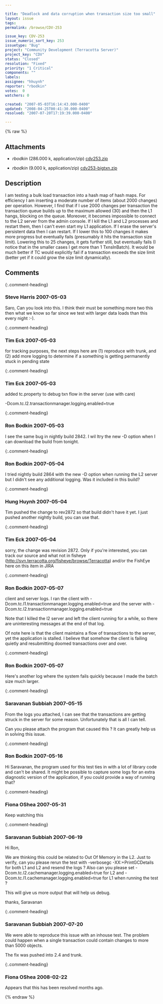 ```yaml
---

title: "Deadlock and data corruption when transaction size too small"
layout: issue
tags: 
permalink: /browse/CDV-253

issue_key: CDV-253
issue_numeric_sort_key: 253
issuetype: "Bug"
project: "Community Development (Terracotta Server)"
project_key: "CDV"
status: "Closed"
resolution: "Fixed"
priority: "1 Critical"
components: ""
labels: 
assignee: "hhuynh"
reporter: "rbodkin"
votes:  0
watchers: 0

created: "2007-05-03T16:14:43.000-0400"
updated: "2008-04-25T00:41:30.000-0400"
resolved: "2007-07-20T17:19:39.000-0400"

---
```




{% raw %}


## Attachments

* <em>rbodkin</em> (286.000 k, application/zip) [cdv253.zip](/attachments/CDV/CDV-253/cdv253.zip)

* <em>rbodkin</em> (9.000 k, application/zip) [cdv253-bigtxn.zip](/attachments/CDV/CDV-253/cdv253-bigtxn.zip)




## Description

<div markdown="1" class="description">

I am testing a bulk load transaction into a hash map of hash maps. For efficiency I am inserting a moderate number of items (about 2000 changes) per operation. However, I find that if I use 2000 changes per transaction the transaction queue builds up to the maximum allowed (30) and then the L1 hangs, blocking on the queue. Moreover, it becomes impossible to connect to the L2 server from the admin console. If I kill the L1 and L2 processes and restart them, then I can't even start my L1 application. If I erase the server's persistent data then I can restart. If I lower this to 100 changes it makes more progress but eventually fails (presumably it hits the transaction size limit). Lowering this to 25 changes, it gets further still, but eventually fails (I notice that in the smaller cases I get more than 1 TxnsInBatch). It would be much better if TC would explicitly fail if a transaction exceeds the size limit (better yet if it could grow the size limit dynamically).



</div>

## Comments


{:.comment-heading}
### **Steve Harris** <span class="date">2007-05-03</span>

<div markdown="1" class="comment">

Saro, Can you look into this. I think their must be something more two this then what we know so far since we test with larger data loads than this every night :-).

</div>


{:.comment-heading}
### **Tim Eck** <span class="date">2007-05-03</span>

<div markdown="1" class="comment">

for tracking purposes, the next steps here are (1) reproduce with trunk, and (2) add more logging to determine if a something is getting permanently stuck in pending state 

</div>


{:.comment-heading}
### **Tim Eck** <span class="date">2007-05-03</span>

<div markdown="1" class="comment">

added tc.property to debug txn flow in the server  (use with care)

-Dcom.tc.l2.transactionmanager.logging.enabled=true


</div>


{:.comment-heading}
### **Ron Bodkin** <span class="date">2007-05-03</span>

<div markdown="1" class="comment">

I see the same bug in nightly build 2842. I wil ltry the new -D option when I can download the build from tonight.

</div>


{:.comment-heading}
### **Ron Bodkin** <span class="date">2007-05-04</span>

<div markdown="1" class="comment">

I tried nightly build 2864 with the new -D option when running the L2 server but I didn't see any additional logging. Was it included in this build?


</div>


{:.comment-heading}
### **Hung Huynh** <span class="date">2007-05-04</span>

<div markdown="1" class="comment">

Tim pushed the change to rev2872 so that build didn't have it yet. I just pushed another nightly build, you can use that.

</div>


{:.comment-heading}
### **Tim Eck** <span class="date">2007-05-04</span>

<div markdown="1" class="comment">

sorry, the change was revision 2872. Only if you're interested, you can track our source and what not in fisheye (http://svn.terracotta.org/fisheye/browse/Terracotta) and/or the FishEye here on this item in JIRA

</div>


{:.comment-heading}
### **Ron Bodkin** <span class="date">2007-05-07</span>

<div markdown="1" class="comment">

client and server logs. I ran the client with -Dcom.tc.l1.transactionmanager.logging.enabled=true and the server with -Dcom.tc.l2.transactionmanager.logging.enabled=true

Note that I killed the l2 server and left the client running for a while, so there are uninteresting messages at the end of that log.

Of note here is that the client maintains a flow of transactions to the server, yet the application is stalled. I believe that somehow the client is failing quietly and resubmitting doomed transactions over and over.


</div>


{:.comment-heading}
### **Ron Bodkin** <span class="date">2007-05-07</span>

<div markdown="1" class="comment">

Here's another log where the system fails quickly because I made the batch size much larger.

</div>


{:.comment-heading}
### **Saravanan Subbiah** <span class="date">2007-05-15</span>

<div markdown="1" class="comment">

From the logs you attached, I can see that the transactions are getting struck in the server for some reason. Unfortunately that is all I can tell.

Can you please attach the program that caused this ? It  can greatly help us  in solving this issue.

</div>


{:.comment-heading}
### **Ron Bodkin** <span class="date">2007-05-16</span>

<div markdown="1" class="comment">

Hi Saravanan, the program used for this test ties in with a lot of library code and can't be shared. It might be possible to capture some logs for an extra diagnostic version of the application, if you could provide a way of running that?


</div>


{:.comment-heading}
### **Fiona OShea** <span class="date">2007-05-31</span>

<div markdown="1" class="comment">

Keep watching this

</div>


{:.comment-heading}
### **Saravanan Subbiah** <span class="date">2007-06-19</span>

<div markdown="1" class="comment">

Hi Ron,

We are thinking this could be related to Out Of Memory in the L2. Just to verify, can you please rerun the test with -verbosegc -XX:+PrintGCDetails for both L1 and L2 and resend the logs ? Also can you please set -Dcom.tc.l2.cachemanager.logging.enabled=true for L2  and -Dcom.tc.l1.cachemanager.logging.enabled=true for L1 when running the test ?

This will give us more output that will help us debug.

thanks,
Saravanan

</div>


{:.comment-heading}
### **Saravanan Subbiah** <span class="date">2007-07-20</span>

<div markdown="1" class="comment">

We were able to reproduce this issue with an inhouse test. The problem could happen when a single transaction could contain changes to more than 5000 objects.

The fix was pushed into 2.4 and trunk.

</div>


{:.comment-heading}
### **Fiona OShea** <span class="date">2008-02-22</span>

<div markdown="1" class="comment">

Appears that this has been resolved months ago.

</div>



{% endraw %}
